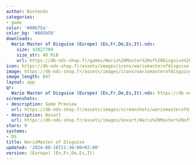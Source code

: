 ```yaml
---
author: Nintendo
categories:
- game
color: '#90675a'
color_bg: '#805b50'
downloads:
  Wario Master of Disguise (Europe) (En,Fr,De,Es,It).nds:
    size: 42827709
    size_str: 40 MiB
    url: https://db-nds-shop.fr/games/Wario%20Master%20of%20Disguise%20%28Europe%29%20%28En%2CFr%2CDe%2CEs%2CIt%29.zip
icon: https://db-nds-shop.fr/assets/images/icons/wariomasterofdisguise.png
image: https://db-nds-shop.fr/assets/images/icons/wariomasterofdisguise.png
image_length: 847
layout: app
qr:
  Wario Master of Disguise (Europe) (En,Fr,De,Es,It).nds: https://db-nds-shop.fr/qr/wario-master-of-disguise-europe-enfrdeesit-nds.png
screenshots:
- description: Game Preview
  url: https://db-nds-shop.fr/assets/images/screenshots/wariomasterofdisguise/wariomasterofdisguise.png
- description: Boxart
  url: https://db-nds-shop.fr/assets/images/boxart/Wario%20Master%20of%20Disguise%20(Europe)%20(En%2CFr%2CDe%2CEs%2CIt).nds.png
stars: 0
systems:
- DS
title: WarioMaster of Disguise
updated: '2024-08-18T21:36:00+02:00'
version: (Europe) (En,Fr,De,Es,It)
---
```

